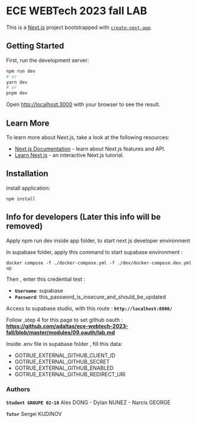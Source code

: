 ﻿# ECE WEBTech 2023 fall LAB

This is a [Next.js](https://nextjs.org/) project bootstrapped with [`create-next-app`](https://github.com/vercel/next.js/tree/canary/packages/create-next-app).

## Getting Started

First, run the development server:

```bash
npm run dev
# or
yarn dev
# or
pnpm dev
```

Open [http://localhost:3000](http://localhost:3000) with your browser to see the result.

## Learn More

To learn more about Next.js, take a look at the following resources:

- [Next.js Documentation](https://nextjs.org/docs) - learn about Next.js features and API.
- [Learn Next.js](https://nextjs.org/learn) - an interactive Next.js tutorial.

## Installation

install application:
```
npm install
```

## Info for developers (Later this info will be removed)

Apply npm run dev inside app folder, to start next js developer environment

In supabase folder, apply this command to start supabase environment :
```
docker compose -f ./docker-compose.yml -f ./dev/docker-compose.dev.yml up
```

Then , enter this credential test :
- **`Username`**: supabase
- **`Password`**: this_password_is_insecure_and_should_be_updated

Access to supabase studio, with this route : **`http://localhost:8000/`**

Follow ,step 4 for this page to set github oauth : **https://github.com/adaltas/ece-webtech-2023-fall/blob/master/modules/09.oauth/lab.md**

Inside .env file in supabase folder , fill this data:

- GOTRUE_EXTERNAL_GITHUB_CLIENT_ID
- GOTRUE_EXTERNAL_GITHUB_SECRET
- GOTRUE_EXTERNAL_GITHUB_ENABLED
- GOTRUE_EXTERNAL_GITHUB_REDIRECT_URI

### Authors

**`Student GROUPE 02-10`** 
Alex DONG - Dylan NUNEZ - Narcis GEORGE

**`Tutor`**
Sergei KUDINOV
